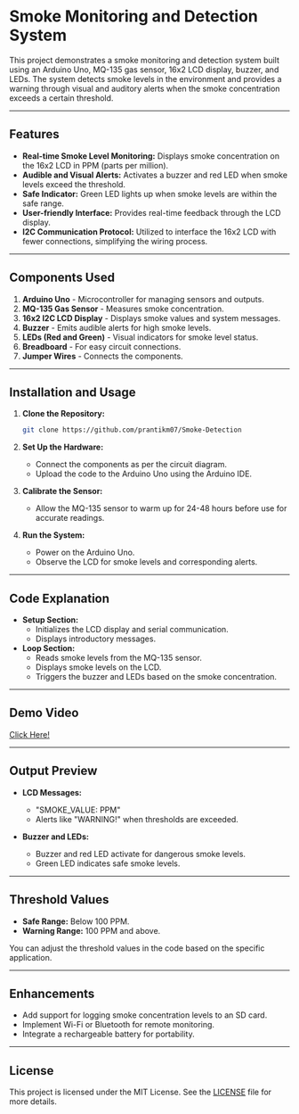 # Smoke Monitoring and Detection System

This project demonstrates a smoke monitoring and detection system built using an Arduino Uno, MQ-135 gas sensor, 16x2 LCD display, buzzer, and LEDs. The system detects smoke levels in the environment and provides a warning through visual and auditory alerts when the smoke concentration exceeds a certain threshold.

---

## Features

- **Real-time Smoke Level Monitoring:** Displays smoke concentration on the 16x2 LCD in PPM (parts per million).
- **Audible and Visual Alerts:** Activates a buzzer and red LED when smoke levels exceed the threshold.
- **Safe Indicator:** Green LED lights up when smoke levels are within the safe range.
- **User-friendly Interface:** Provides real-time feedback through the LCD display.
- **I2C Communication Protocol:** Utilized to interface the 16x2 LCD with fewer connections, simplifying the wiring process.

---

## Components Used

1. **Arduino Uno** - Microcontroller for managing sensors and outputs.
2. **MQ-135 Gas Sensor** - Measures smoke concentration.
3. **16x2 I2C LCD Display** - Displays smoke values and system messages.
4. **Buzzer** - Emits audible alerts for high smoke levels.
5. **LEDs (Red and Green)** - Visual indicators for smoke level status.
6. **Breadboard** - For easy circuit connections.
7. **Jumper Wires** - Connects the components.

---

## Installation and Usage

1. **Clone the Repository:**
    ```bash
    git clone https://github.com/prantikm07/Smoke-Detection
    ```

2. **Set Up the Hardware:**
    - Connect the components as per the circuit diagram.
    - Upload the code to the Arduino Uno using the Arduino IDE.

3. **Calibrate the Sensor:**
    - Allow the MQ-135 sensor to warm up for 24-48 hours before use for accurate readings.

4. **Run the System:**
    - Power on the Arduino Uno.
    - Observe the LCD for smoke levels and corresponding alerts.

---

## Code Explanation

- **Setup Section:**
  - Initializes the LCD display and serial communication.
  - Displays introductory messages.
- **Loop Section:**
  - Reads smoke levels from the MQ-135 sensor.
  - Displays smoke levels on the LCD.
  - Triggers the buzzer and LEDs based on the smoke concentration.

---

## Demo Video

[Click Here!](Demo_Video)

---

## Output Preview

- **LCD Messages:**
  - "SMOKE_VALUE: <value> PPM"
  - Alerts like "WARNING!" when thresholds are exceeded.

- **Buzzer and LEDs:**
  - Buzzer and red LED activate for dangerous smoke levels.
  - Green LED indicates safe smoke levels.

---

## Threshold Values

- **Safe Range:** Below 100 PPM.
- **Warning Range:** 100 PPM and above.

You can adjust the threshold values in the code based on the specific application.

---

## Enhancements

- Add support for logging smoke concentration levels to an SD card.
- Implement Wi-Fi or Bluetooth for remote monitoring.
- Integrate a rechargeable battery for portability.

---

## License

This project is licensed under the MIT License. See the [LICENSE](LICENSE) file for more details.
